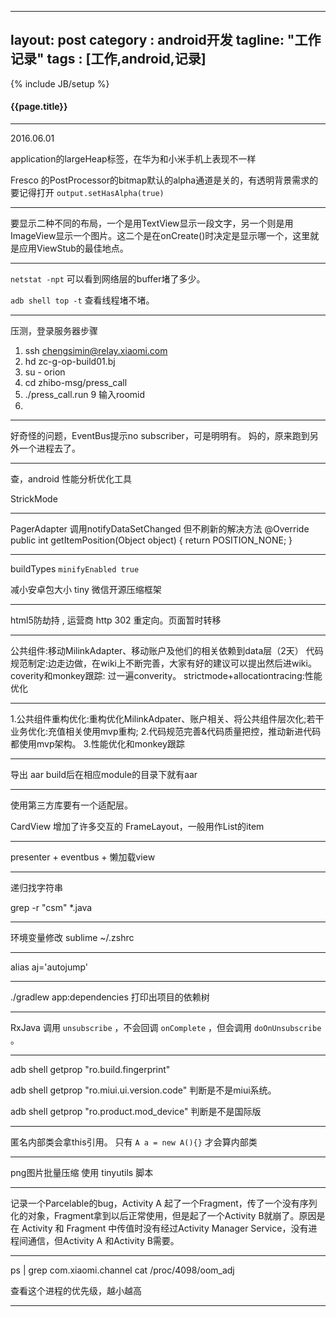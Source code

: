 
---
layout: post
category : android开发
tagline: "工作记录"
tags : [工作,android,记录]
---
{% include JB/setup %}

<h4>{{page.title}}</h4>

---

2016.06.01

application的largeHeap标签，在华为和小米手机上表现不一样

Fresco 的PostProcessor的bitmap默认的alpha通道是关的，有透明背景需求的要记得打开 `output.setHasAlpha(true)`

----

要显示二种不同的布局，一个是用TextView显示一段文字，另一个则是用ImageView显示一个图片。这二个是在onCreate()时决定是显示哪一个，这里就是应用ViewStub的最佳地点。


----

`netstat -npt` 可以看到网络层的buffer堵了多少。

`adb shell top -t` 查看线程堵不堵。

-----

压测，登录服务器步骤

1. ssh chengsimin@relay.xiaomi.com
2. hd zc-g-op-build01.bj
3. su - orion
4. cd zhibo-msg/press_call
5. ./press_call.run   9 输入roomid
6. 


-----

好奇怪的问题，EventBus提示no subscriber，可是明明有。
妈的，原来跑到另外一个进程去了。

-----

查，android 性能分析优化工具

StrickMode

------

PagerAdapter 调用notifyDataSetChanged 但不刷新的解决方法
 @Override
    public int getItemPosition(Object object) {
        return POSITION_NONE;
    }

----

buildTypes `minifyEnabled true`

减小安卓包大小 tiny 微信开源压缩框架

------

html5防劫持 , 运营商 http 302 重定向。页面暂时转移

------

公共组件:移动MilinkAdapter、移动账户及他们的相关依赖到data层（2天）
代码规范制定:边走边做，在wiki上不断完善，大家有好的建议可以提出然后进wiki。
coverity和monkey跟踪: 过一遍converity。
strictmode+allocationtracing:性能优化

------

1.公共组件重构优化:重构优化MilinkAdpater、账户相关、将公共组件层次化;若干业务优化:充值相关使用mvp重构;
2.代码规范完善&代码质量把控，推动新进代码都使用mvp架构。
3.性能优化和monkey跟踪

------

导出 aar build后在相应module的目录下就有aar

-----

使用第三方库要有一个适配层。

CardView 增加了许多交互的 FrameLayout，一般用作List的item

-----

presenter + eventbus + 懒加载view

-----

递归找字符串

grep -r "csm" *.java


------

环境变量修改 sublime ~/.zshrc

------

alias aj='autojump'

------

./gradlew app:dependencies 打印出项目的依赖树

------

RxJava 调用 `unsubscribe` ，不会回调 `onComplete` ，但会调用 `doOnUnsubscribe` 。

------

adb shell getprop "ro.build.fingerprint"

adb shell getprop "ro.miui.ui.version.code" 判断是不是miui系统。

adb shell getprop "ro.product.mod_device" 判断是不是国际版

------

匿名内部类会拿this引用。 只有 `A a = new A(){}` 才会算内部类

------

png图片批量压缩 使用 tinyutils 脚本

-------

记录一个Parcelable的bug，Activity A 起了一个Fragment，传了一个没有序列化的对象，Fragment拿到以后正常使用，但是起了一个Activity B就崩了。原因是在 Activity 和 Fragment 中传值时没有经过Activity Manager Service，没有进程间通信，但Activity A 和Activity B需要。

-------

ps | grep com.xiaomi.channel
cat  /proc/4098/oom_adj

查看这个进程的优先级，越小越高

------

